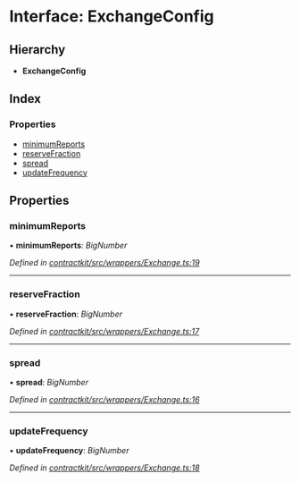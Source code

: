 # Interface: ExchangeConfig

## Hierarchy

* **ExchangeConfig**

## Index

### Properties

* [minimumReports](_contractkit_src_wrappers_exchange_.exchangeconfig.md#minimumreports)
* [reserveFraction](_contractkit_src_wrappers_exchange_.exchangeconfig.md#reservefraction)
* [spread](_contractkit_src_wrappers_exchange_.exchangeconfig.md#spread)
* [updateFrequency](_contractkit_src_wrappers_exchange_.exchangeconfig.md#updatefrequency)

## Properties

###  minimumReports

• **minimumReports**: *BigNumber*

*Defined in [contractkit/src/wrappers/Exchange.ts:19](https://github.com/celo-org/celo-monorepo/blob/master/packages/contractkit/src/wrappers/Exchange.ts#L19)*

___

###  reserveFraction

• **reserveFraction**: *BigNumber*

*Defined in [contractkit/src/wrappers/Exchange.ts:17](https://github.com/celo-org/celo-monorepo/blob/master/packages/contractkit/src/wrappers/Exchange.ts#L17)*

___

###  spread

• **spread**: *BigNumber*

*Defined in [contractkit/src/wrappers/Exchange.ts:16](https://github.com/celo-org/celo-monorepo/blob/master/packages/contractkit/src/wrappers/Exchange.ts#L16)*

___

###  updateFrequency

• **updateFrequency**: *BigNumber*

*Defined in [contractkit/src/wrappers/Exchange.ts:18](https://github.com/celo-org/celo-monorepo/blob/master/packages/contractkit/src/wrappers/Exchange.ts#L18)*
